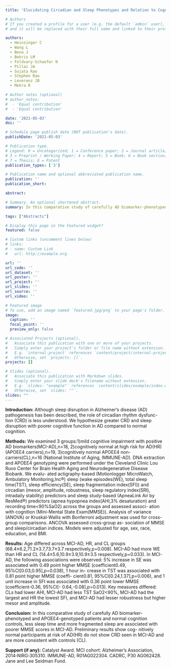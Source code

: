 ```yaml
---
title: 'Elucidating Circadian and Sleep Phenotypes and Relation to Cognitive Impairment in Alzheimer`s Dementia'

# Authors
# If you created a profile for a user (e.g. the default `admin` user), write the username (folder name) here
# and it will be replaced with their full name and linked to their profile.

authors:
  - Heinzinger C
  - Wang L
  - Bena J
  - Bekris LM
  - Foldvary-Schaefer N
  - Pillai JA
  - Sujata Rao
  - Stephen Rao
  - Leverenz JB
  - Mehra R

# Author notes (optional)
# author_notes:
#  - 'Equal contribution'
#  - 'Equal contribution'

date: '2021-05-03'
doi: ''

# Schedule page publish date (NOT publication's date).
publishDate: '2021-05-03'

# Publication type.
# Legend: 0 = Uncategorized; 1 = Conference paper; 2 = Journal article;
# 3 = Preprint / Working Paper; 4 = Report; 5 = Book; 6 = Book section;
# 7 = Thesis; 8 = Patent
publication_types: ['3']

# Publication name and optional abbreviated publication name.
publication: ''
publication_short: 

abstract: 

# Summary. An optional shortened abstract.
summary: In this comparative study of carefully AD biomarker-phenotyped and APOEƐ4-genotyped patients and normal cognition controls, less sleep time and more fragmented sleep are associated with poorer MMSE scores in MCI-AD. Preliminary results show cognitively normal participants at risk of AD(HR) do not show CRD seen in MCI-AD and are more consistent with controls (CL).

tags: ["Abstracts"]

# Display this page in the Featured widget?
featured: false

# Custom links (uncomment lines below)
# links:
# - name: Custom Link
#   url: http://example.org

url: ''
url_code: ''
url_dataset: ''
url_poster: ''
url_project: ''
url_slides: ''
url_source: ''
url_video: ''

# Featured image
# To use, add an image named `featured.jpg/png` to your page's folder.
image:
  caption: ''
  focal_point: ''
  preview_only: false

# Associated Projects (optional).
#   Associate this publication with one or more of your projects.
#   Simply enter your project's folder or file name without extension.
#   E.g. `internal-project` references `content/project/internal-project/index.md`.
#   Otherwise, set `projects: []`.
projects: []

# Slides (optional).
#   Associate this publication with Markdown slides.
#   Simply enter your slide deck's filename without extension.
#   E.g. `slides: "example"` references `content/slides/example/index.md`.
#   Otherwise, set `slides: ""`.
slides: ""
---
```


**Introduction:** Although sleep disruption in Alzheimer’s disease (AD) pathogenesis has been described, the role of circadian rhythm dysfunc- tion (CRD) is less understood. We hypothesize greater CRD and sleep disruption with poorer cognitive function in AD compared to normal cognition.

**Methods:** We examined 3 groups:1)mild cognitive impairment with positive AD biomarkers(MCI-AD),n=18, 2)cognitively normal at high risk for AD(HR)(APOEƐ4 carriers),n=19, 3)cognitively normal APOEƐ4 non-carriers(CL),n=16 (National Institute of Aging, IMMUNE-AD). DNA extraction and APOEƐ4 genotyping were performed under the Cleveland Clinic Lou Ruvo Center for Brain Health Aging and Neurodegenerative Disease Biobank. We evalu- ated actigraphy-based (Motionlogger MicroWatch, Ambulatory Monitoring,Inc®) sleep (wake episodes(WE), total sleep time(TST), sleep efficiency(SE), sleep fragmentation index(SFI)) and circadian (mesor, amplitude, robustness, sleep regulatory index(SRI), intradaily stability) predictors and sleep study-based (ApneaLink Air by ResMed®) predictors (apnea hypopnea index(AHI,3% desaturation) and recording time<90%SaO2) across the groups and assessed associ- ation with cognition (Mini-Mental State Exam(MMSE)). Analysis of variance (ANOVA) or Kruskal-Wallis with Bonferroni adjustment was used for cross-group comparisons. ANCOVA assessed cross-group as- sociation of MMSE and sleep/circadian indices. Models were adjusted for age, sex, race, education, and BMI.

**Results:** Age differed across MCI-AD, HR, and CL groups (68.4±6.2,71.2±3.7,73.7±3.7 respectively,p=0.008). MCI-AD had more WE than HR and CL (14.4±5.6,10.9±3.9,10.9±3.5 respectively,p=0.033). In MCI-AD, the following associations were observed: 5% increase in SE was associated with 0.49 point higher MMSE (coefficient0.49, 95%CI[0.03,0.95],p=0.038), 1 hour in- crease in TST was associated with 0.81 point higher MMSE (coeffi- cient0.81, 95%CI[0.24,1.37],p=0.006), and 1 unit increase in SFI was associated with 0.36 point lower MMSE (coefficient-0.36, 95%CI[- 0.64,-0.08],p=0.013). Key measures differed: CLs had lower AHI, MCI-AD had less TST SaO2<90%, MCI-AD had the largest and HR the lowest SFI, and MCI-AD had lesser robustness but higher mesor and amplitude.

**Conclusion:** In this comparative study of carefully AD biomarker- phenotyped and APOEƐ4-genotyped patients and normal cognition controls, less sleep time and more fragmented sleep are associated with poorer MMSE scores in MCI-AD. Preliminary results show cog- nitively normal participants at risk of AD(HR) do not show CRD seen in MCI-AD and are more consistent with controls (CL).

**Support (if any):** Catalyst Award. MCI cohort: Alzheimer’s Association, 2014‐NIRG‐305310. IMMUNE-AD, R01AG022304. CADRC, P30 AG062428. Jane and Lee Seidman Fund.
